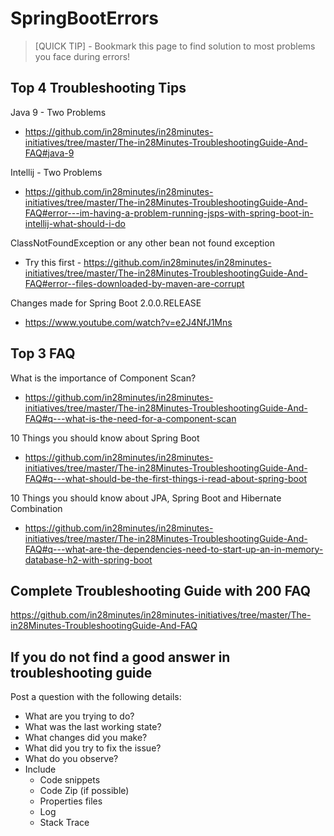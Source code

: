 # SpringBootErrors
> [QUICK TIP] - Bookmark this page to find solution to most problems you face during errors!

## Top 4 Troubleshooting Tips

Java 9 - Two Problems 
- https://github.com/in28minutes/in28minutes-initiatives/tree/master/The-in28Minutes-TroubleshootingGuide-And-FAQ#java-9

Intellij - Two Problems 
- https://github.com/in28minutes/in28minutes-initiatives/tree/master/The-in28Minutes-TroubleshootingGuide-And-FAQ#error---im-having-a-problem-running-jsps-with-spring-boot-in-intellij-what-should-i-do

ClassNotFoundException or any other bean not found exception 
- Try this first - https://github.com/in28minutes/in28minutes-initiatives/tree/master/The-in28Minutes-TroubleshootingGuide-And-FAQ#error--files-downloaded-by-maven-are-corrupt

Changes made for Spring Boot 2.0.0.RELEASE 
- https://www.youtube.com/watch?v=e2J4NfJ1Mns

## Top 3 FAQ

What is the importance of Component Scan? 
- https://github.com/in28minutes/in28minutes-initiatives/tree/master/The-in28Minutes-TroubleshootingGuide-And-FAQ#q---what-is-the-need-for-a-component-scan

10 Things you should know about Spring Boot
- https://github.com/in28minutes/in28minutes-initiatives/tree/master/The-in28Minutes-TroubleshootingGuide-And-FAQ#q---what-should-be-the-first-things-i-read-about-spring-boot

10 Things you should know about JPA, Spring Boot and Hibernate Combination 
- https://github.com/in28minutes/in28minutes-initiatives/tree/master/The-in28Minutes-TroubleshootingGuide-And-FAQ#q---what-are-the-dependencies-need-to-start-up-an-in-memory-database-h2-with-spring-boot

## Complete Troubleshooting Guide with 200 FAQ

https://github.com/in28minutes/in28minutes-initiatives/tree/master/The-in28Minutes-TroubleshootingGuide-And-FAQ

## If you do not find a good answer in troubleshooting guide

Post a question with the following details:
- What are you trying to do?
- What was the last working state?
- What changes did you make?
- What did you try to fix the issue?
- What do you observe?
- Include 
	- Code snippets
	- Code Zip (if possible)
	- Properties files
	- Log
	- Stack Trace
